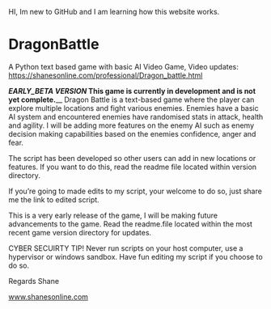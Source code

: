 HI, Im new to GitHub and I am learning how this website works. 

# DragonBattle
A Python text based game with basic AI
 Video Game, Video updates: https://shanesonline.com/professional/Dragon_battle.html

___EARLY_BETA VERSION_ This game is currently in development and is not yet complete.____
Dragon Battle is a text-based game where the player can explore multiple locations and fight various enemies.
Enemies have a basic AI system and encountered enemies have randomised stats in attack, health and agility. I will be adding more features on the enemy AI such as enemy decision making capabilities based on the enemies confidence, anger and fear.

The script has been developed so other users can add in new locations or features.  If you want to do this, read the readme file located within version directory.

If you’re going to made edits to my script, your welcome to do so, just share me the link to edited script.

This is a very early release of the game, I will be making future advancements to the game. Read the readme.file located within the most recent game version directory for updates.

CYBER SECUIRTY TIP! Never run scripts on your host computer, use a hypervisor or windows sandbox.
Have fun editing my script if you choose to do so.

Regards
Shane 

www.shanesonline.com
